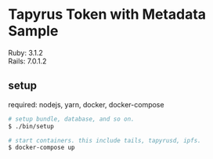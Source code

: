 # Tapyrus Token with Metadata Sample

Ruby: 3.1.2  
Rails: 7.0.1.2

## setup

required: nodejs, yarn, docker, docker-compose

```bash
# setup bundle, database, and so on.
$ ./bin/setup

# start containers. this include tails, tapyrusd, ipfs.
$ docker-compose up

```
